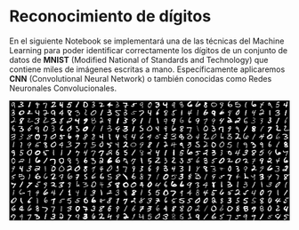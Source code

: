 # Reconocimiento de dígitos

En el siguiente Notebook se implementará una de las técnicas del Machine Learning para poder identificar correctamente los dígitos de un conjunto de datos de **MNIST** (Modified National of Standards and Technology) que contiene miles de imágenes escritas a mano. Específicamente aplicaremos **CNN** (Convolutional Neural Network) o también conocidas como Redes Neuronales Convolucionales.

![](https://raw.githubusercontent.com/aguyanzon/kaggle/master/resources/digit_recognizer.png)
